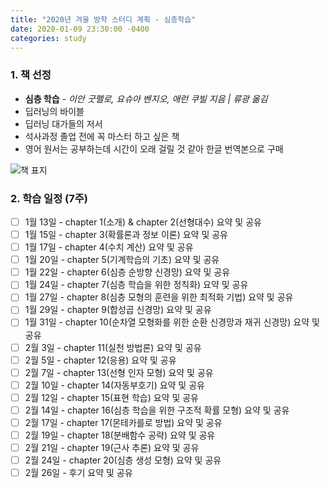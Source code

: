 ```yaml
---
title: "2020년 겨울 방학 스터디 계획 - 심층학습"
date: 2020-01-09 23:30:00 -0400
categories: study
---
```

### 1. 책 선정
- **심층 학습** - *이안 굿펠로, 요슈아 벤지오, 애런 쿠빌 지음 | 류광 옮김*
- 딥러닝의 바이블
- 딥러닝 대가들의 저서
- 석사과정 졸업 전에 꼭 마스터 하고 싶은 책
- 영어 원서는 공부하는데 시간이 오래 걸릴 것 같아 한글 번역본으로 구매

![책 표지](http://image.yes24.com/Goods/65576412/800x0)

### 2. 학습 일정 (7주)
- [ ] 1월 13일 - chapter 1(소개) & chapter 2(선형대수) 요약 및 공유 
- [ ] 1월 15일 - chapter 3(확률론과 정보 이론) 요약 및 공유
- [ ] 1월 17일 - chapter 4(수치 계산) 요약 및 공유
- [ ] 1월 20일 - chapter 5(기계학습의 기초) 요약 및 공유
- [ ] 1월 22일 - chapter 6(심층 순방향 신경망) 요약 및 공유
- [ ] 1월 24일 - chapter 7(심층 학습을 위한 정칙화) 요약 및 공유
- [ ] 1월 27일 - chapter 8(심층 모형의 훈련을 위한 최적화 기법) 요약 및 공유
- [ ] 1월 29일 - chapter 9(합성곱 신경망) 요약 및 공유
- [ ] 1월 31일 - chapter 10(순차열 모형화를 위한 순환 신경망과 재귀 신경망) 요약 및 공유
- [ ] 2월 3일 - chapter 11(실천 방법론) 요약 및 공유
- [ ] 2월 5일 - chapter 12(응용) 요약 및 공유
- [ ] 2월 7일 - chapter 13(선형 인자 모형) 요약 및 공유
- [ ] 2월 10일 - chapter 14(자동부호기) 요약 및 공유
- [ ] 2월 12일 - chapter 15(표현 학습) 요약 및 공유
- [ ] 2월 14일 - chapter 16(심층 학습을 위한 구조적 확률 모형) 요약 및 공유
- [ ] 2월 17일 - chapter 17(몬테카를로 방법) 요약 및 공유
- [ ] 2월 19일 - chapter 18(분배함수 공략) 요약 및 공유
- [ ] 2월 21일 - chapter 19(근사 추론) 요약 및 공유
- [ ] 2월 24일 - chapter 20(심층 생성 모형) 요약 및 공유
- [ ] 2월 26일 - 후기 요약 및 공유

